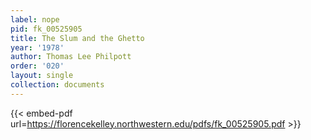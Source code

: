 ```yaml
---
label: nope
pid: fk_00525905
title: The Slum and the Ghetto
year: '1978'
author: Thomas Lee Philpott
order: '020'
layout: single
collection: documents
---
```



{{< embed-pdf url=https://florencekelley.northwestern.edu/pdfs/fk_00525905.pdf >}}